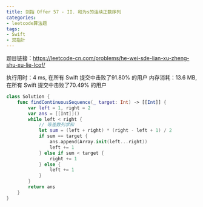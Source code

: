 ```yaml
---
title: 剑指 Offer 57 - II. 和为s的连续正数序列
categories:
- leetcode算法题
tags:
- Swift
- 双指针
--- 
```


题目链接：https://leetcode-cn.com/problems/he-wei-sde-lian-xu-zheng-shu-xu-lie-lcof/

执行用时：4 ms, 在所有 Swift 提交中击败了91.80% 的用户
内存消耗：13.6 MB, 在所有 Swift 提交中击败了70.49% 的用户

``` swift
class Solution {
    func findContinuousSequence(_ target: Int) -> [[Int]] {
        var left = 1, right = 2
        var ans = [[Int]]()
        while left < right {
            // 等差数列求和
            let sum = (left + right) * (right - left + 1) / 2
            if sum == target {
                ans.append(Array.init(left...right))
                left += 1
            } else if sum < target {
                right += 1
            } else {
                left += 1
            }
        }
        return ans
    }
}
```